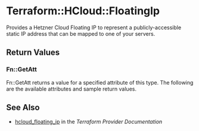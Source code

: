 # Terraform::HCloud::FloatingIp

Provides a Hetzner Cloud Floating IP to represent a publicly-accessible static IP address that can be mapped to one of your servers.

## Return Values

### Fn::GetAtt

Fn::GetAtt returns a value for a specified attribute of this type. The following are the available attributes and sample return values.

## See Also

* [hcloud_floating_ip](https://www.terraform.io/docs/providers/hcloud/r/floating_ip.html) in the _Terraform Provider Documentation_